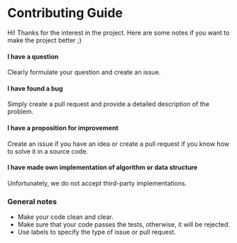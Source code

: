 # Contributing Guide

Hi! Thanks for the interest in the project. Here are some notes if you want to make the project better ;)

#### I have a question
Clearly formulate your question and create an issue.

#### I have found a bug
Simply create a pull request and provide a detailed description of the problem.

#### I have a proposition for improvement
Create an issue if you have an idea or create a pull request if you know how to solve it in a source code.

#### I have made own implementation of algorithm or data structure
Unfortunately, we do not accept third-party implementations.

### General notes
- Make your code clean and clear.
- Make sure that your code passes the tests, otherwise, it will be rejected.
- Use labels to specify the type of issue or pull request.